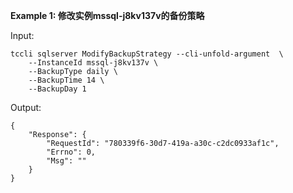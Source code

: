 **Example 1: 修改实例mssql-j8kv137v的备份策略**



Input: 

```
tccli sqlserver ModifyBackupStrategy --cli-unfold-argument  \
    --InstanceId mssql-j8kv137v \
    --BackupType daily \
    --BackupTime 14 \
    --BackupDay 1
```

Output: 
```
{
    "Response": {
        "RequestId": "780339f6-30d7-419a-a30c-c2dc0933af1c",
        "Errno": 0,
        "Msg": ""
    }
}
```

